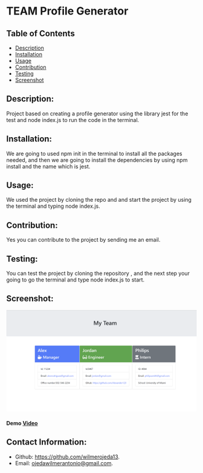 # TEAM Profile Generator

## Table of Contents
- [Description](#description)
- [Installation](#installation)
- [Usage](#usage)
- [Contribution](#contribution)
- [Testing](#testing)
- [Screenshot](#screenshot)

## Description:
 Project based on creating a profile generator using the library jest for the test and node index.js to run the code in the terminal.


## Installation:
We are going to used npm init in the terminal  to install all the packages needed, and then we are going to install the dependencies by using npm install and the name which is jest.


## Usage:
We used the project by cloning the repo and and start the project by using the terminal and typing node index.js.


## Contribution:
Yes you can contribute to the project by sending me  an email.


## Testing:
You can test the project by cloning the repository , and the next step your going to go the terminal and type node index.js to start.


## Screenshot:
![alt text](images/screenhot.png)
#### Demo [Video](https://drive.google.com/file/d/1WZx26iM57akAIzJWkCLldFdFSHYOTanI/view)


## Contact Information:
- Github: https://github.com/wilmerojeda13.
- Email: ojedawilmerantonio@gmail.com. 